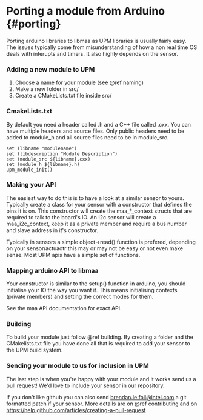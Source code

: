 Porting a module from Arduino                         {#porting}
=============================

Porting arduino libraries to libmaa as UPM libraries is usually fairly easy.
The issues typically come from misunderstanding of how a non real time OS deals
with interupts and timers. It also highly depends on the sensor.

### Adding a new module to UPM

1. Choose a name for your module (see @ref naming)
2. Make a new folder in src/<modulename>
3. Create a CMakeLists.txt file inside src/<modulename>

### CmakeLists.txt

By default you need a header called <modulename>.h and a C++ file called
<modulename>.cxx. You can have multiple headers and source files. Only public
headers need to be added to module_h and all source files need to be in
module_src.

~~~~~~~~~~~
set (libname "modulename")
set (libdescription "Module Description")
set (module_src ${libname}.cxx)
set (module_h ${libname}.h)
upm_module_init()
~~~~~~~~~~~

### Making your API

The easiest way to do this is to have a look at a similar sensor to yours.
Typically create a class for your sensor with a constructor that defines the
pins it is on. This constructor will create the maa_*_context structs that are
required to talk to the board's IO. An I2c sensor will create a
maa_i2c_context, keep it as a private member and require a bus number and slave
address in it's constructor.

Typically in sensors a simple object->read() function is prefered, depending on
your sensor/actuaotr this may or may not be easy or not even make sense. Most
UPM apis have a simple set of functions.

### Mapping arduino API to libmaa

Your constructor is similar to the setup() function in arduino, you should
initialise your IO the way you want it. This means initialising contexts
(private members) and setting the correct modes for them.

See the maa API documentation for exact API.

### Building

To build your module just follow @ref building. By creating a folder and the
CMakelists.txt file you have done all that is required to add your sensor to
the UPM build system.

### Sending your module to us for inclusion in UPM

The last step is when you're happy with your module and it works send us a pull
request! We'd love to include your sensor in our repository.

If you don't like github you can also send brendan.le.foll@intel.com a git
formatted patch if your sensor. More details are on @ref contributing and on
https://help.github.com/articles/creating-a-pull-request

